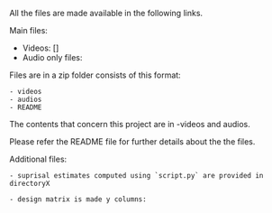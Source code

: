 All the files are made available in the following links. 

Main files: 
  - Videos: []
  - Audio only files: 


Files are in a zip folder consists of this format: 

    - videos
    - audios
    - README 
    
    
  The contents that concern this project are in -videos and audios. 
  
  
  Please refer the README file for further details about the the files. 
  
  
  
Additional files: 

    - suprisal estimates computed using `script.py` are provided in directoryX
    
    - design matrix is made y columns: 
        
